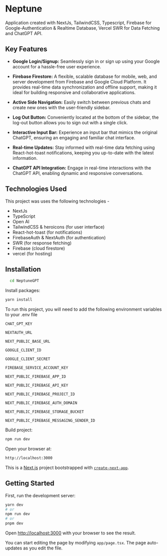 # Neptune 

Application created with NextJs, TailwindCSS, Typescript, Firebase for Google-Authentication & Realtime Database, Vercel SWR for Data Fetching and ChatGPT API.

## Key Features
* <b>Google Login/Signup:</b> Seamlessly sign in or sign up using your Google account for a hassle-free user experience.

* <b>Firebase Firestore:</b> A flexible, scalable database for mobile, web, and server development from Firebase and Google Cloud Platform. It provides real-time data synchronization and offline support, making it ideal for building responsive and collaborative applications.

* <b>Active Side Navigation:</b> Easily switch between previous chats and create new ones with the user-friendly sidebar.

* <b>Log Out Button:</b> Conveniently located at the bottom of the sidebar, the log-out button allows you to sign out with a single click.

* <b>Interactive Input Bar:</b> Experience an input bar that mimics the original ChatGPT, ensuring an engaging and familiar chat interface.

* <b>Real-time Updates:</b> Stay informed with real-time data fetching using React-hot-toast notifications, keeping you up-to-date with the latest information.

* <b>ChatGPT API Integration:</b> Engage in real-time interactions with the ChatGPT API, enabling dynamic and responsive conversations.

## Technologies Used
This project was uses the following technologies -

* NextJs
* TypeScript 
* Open AI
* TailwindCSS & heroicons (for user interface)
* React-hot-toast (for notifications)
* FirebaseAuth & NextAuth (for authentication)
* SWR (for response fetching)
* Firebase (cloud firestore)
* vercel (for hosting)

## Installation

```bash
  cd NeptuneGPT
```
Install packages: 
```bash 
yarn install
```
To run this project, you will need to add the following environment variables to your .env file

`CHAT_GPT_KEY`

`NEXTAUTH_URL`

`NEXT_PUBLIC_BASE_URL`

`GOOGLE_CLIENT_ID`

`GOOGLE_CLIENT_SECRET`

`FIREBASE_SERVICE_ACCOUNT_KEY`

`NEXT_PUBLIC_FIREBASE_APP_ID`

`NEXT_PUBLIC_FIREBASE_API_KEY`

`NEXT_PUBLIC_FIREBASE_PROJECT_ID`

`NEXT_PUBLIC_FIREBASE_AUTH_DOMAIN`

`NEXT_PUBLIC_FIREBASE_STORAGE_BUCKET`

`NEXT_PUBLIC_FIREBASE_MESSAGING_SENDER_ID`


Build project:
```bash
npm run dev
```
Open your browser at: 
```bash
http://localhost:3000
```

This is a [Next.js](https://nextjs.org/) project bootstrapped with [`create-next-app`](https://github.com/vercel/next.js/tree/canary/packages/create-next-app).

## Getting Started

First, run the development server:

```bash
yarn dev
# or
npm run dev
# or
pnpm dev
```

Open [http://localhost:3000](http://localhost:3000) with your browser to see the result.

You can start editing the page by modifying `app/page.tsx`. The page auto-updates as you edit the file.

